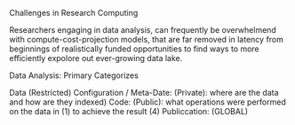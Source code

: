 Challenges in Research Computing

Researchers engaging in data analysis, can frequently be overwhelmend with compute-cost-projection models, that are far removed in latency from beginnings of realistically funded opportunities to find ways to more efficiently expolore out ever-growing data lake.

Data Analysis: Primary Categorizes

Data (Restricted)
Configuration / Meta-Date: (Private): where are the data and how are they indexed)
Code: (Public): what operations were performed on the data in (1) to achieve the result (4)
Publiccation: (GLOBAL)
